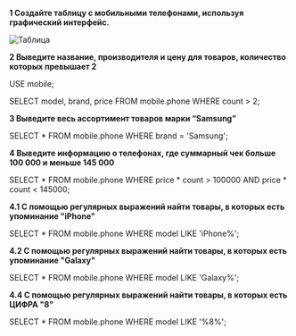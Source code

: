 **1 Создайте таблицу с мобильными телефонами, используя графический интерфейс.**

![Таблица](/create.jpg)

**2 Выведите название, производителя и цену для товаров, количество которых превышает 2**

USE mobile;

SELECT model, brand, price FROM mobile.phone WHERE count > 2;

**3 Выведите весь ассортимент товаров марки “Samsung”**

SELECT * FROM mobile.phone WHERE brand = 'Samsung';

**4 Выведите информацию о телефонах, где суммарный чек больше 100 000 и меньше 145 000**

SELECT * FROM mobile.phone WHERE price * count > 100000 AND price * count < 145000;

**4.1 С помощью регулярных выражений найти товары, в которых есть упоминание "iPhone"**

SELECT * FROM mobile.phone WHERE model LIKE 'iPhone%';

**4.2 С помощью регулярных выражений найти товары, в которых есть упоминание "Galaxy"**

SELECT * FROM mobile.phone WHERE model LIKE 'Galaxy%';

**4.4 С помощью регулярных выражений найти товары, в которых есть ЦИФРА "8"**

SELECT * FROM mobile.phone WHERE model LIKE '%8%';
